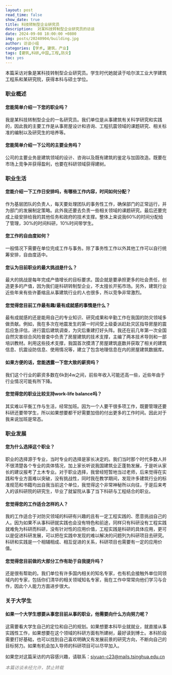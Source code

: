 ```yaml
---
layout: post
read_time: false
show_date: true
title: 科技转制型企业研究员
description:  对某科技转制型企业研究员的访谈
date: 2024-09-08 18:00:00 +0800
img: posts/20240904/building.jpg
author: 访谈小组
categories: [学术, 建筑，产业]
tags: [建筑,科研,中国,工程,防灾]
toc: yes
---
```

本篇采访对象是某科技转制型企业研究员。学生时代她就读于哈尔滨工业大学建筑工程系和某研究院，获得本科与硕士学位。

### 职业概述

#### 您能简单介绍一下您的职业吗？
我是某科技转制型企业的一名研究员。我们单位是从事建筑有关科学研究和实践的，因此我的主要工作是从事房屋设计和咨询、工程抗震领域的课题研究、相关标准的编制以及研究生的培养等。

#### 您能简单介绍一下公司的主要业务吗？
公司的主要业务是建筑领域的设计、咨询以及既有建筑的鉴定与加固改造。既要在市场上竞争并获得盈利，也要在科研领域获得建树。


### 职业生活

#### 您能介绍一下工作日安排吗，有哪些工作内容，时间如何分配？
作为基层团队的负责人，每天要处理团队的事务性工作，确保部门的正常运行，并为部门的发展制定策略。此外我还要去负责一些相关领域的课题研究。最后还要完成上级安排给我的其他任务和政府的技术支撑。整体上来说我60%的时间分配给了管理，30%的时间科研，10%时间带学生。

#### 您工作的自由度如何？
一般情况下需要在单位完成工作与事务。除了事务性工作以外其他工作可以自行统筹安排，自由度适中。

#### 您认为目前职业的最大挑战是什么？
最大的挑战是每年完成产值增长的目标要求。国企就是要承担更多的社会责任，创造更多的产值，因为我们是科研转制型企业，不太擅长开拓市场。另外，建筑行业近些年来有些许萎缩且从事建筑行业的人也很多，所以竞争非常激烈。

#### 您觉得您目前工作最有趣/最有成就感的事情是什么？
最有成就感的还是能用自己的专业知识、研究成果和辛勤工作在我国的防灾领域多做贡献。例如，我在多次在地震发生的第一时间受上级委派赶赴灾区指导房屋的震后应急评估，进行震后建筑调查，为灾后重建打好头阵。我还在前几年第一次全国自然灾害综合风险普查中负责了房屋建筑的技术支撑，主编了两本技术导则和一部培训教材。利用这些技术支撑，我国首次摸清了房屋建筑底数并获取了相关的建筑信息、抗震设防信息、使用情况等，建立了包含地理信息在内的房屋建筑数据库。

#### 如果方便的话，您能透露一下您大致的薪资吗？
我们这个行业的薪资多数在6k到4w之间，前些年收入可能还高一些，近些年由于行业情况可能有所下降。

#### 您觉得您的职业比较支持work-life balance吗？
其实难以平衡工作与生活，经常加班。因为一个人要干很多项工作，既要管理还要科研还要带学生，所以如果想要都干好需要加倍的付出更多的工作时间。因此对于我来说加班是常态。

### 职业发展

#### 您为什么选择这个职业？
职业的选择源于专业，当时专业的选择是家长决定的。我们当时那个时代多数人并不很清楚各个专业的具体情况，加上家长听说我国建筑业正蓬勃发展，于是听从家长的建议报考了土木专业。对于职业选择，我曾经短暂地当过老师，后来觉得在实践和专业方面难以突破，没有挑战性，同时我在教学期间，发现许多建筑行业的标准规范和书籍均出自我当前这个单位，我觉得这个非常神秘所以向往，于是后来考入的该科研院的研究生，毕业了就留院从事了当下科研与工程结合的职业。

#### 您觉得您的工作适合怎样的人？
我的工作适合于对防灾领域的科研有兴趣的且有一定工程实践的、愿意挑战自己的人。因为如果不从事科研就实践也会没有特色和前途，同样只有科研没有工程实践就难免为科研而科研，没有针对性的应用价值，工程实践是科研的具体应用，更可以是促进科研发展，可以把在实践中发现的难以解决的问题列为科研项目去研究。科研和实践是一个相辅相成、相互促进的关系，科研项目也需要有一定的应用价值。

#### 您觉得您目前做的大部分工作有助于自我提升吗？
还是很有帮助的。我们单位有许多国内相关的知名专家，也有机会接触外单位同领域内的专家，包括你们清华的相关领域知名专家，我在工作中常常向他们学习与合作，因此个人能力方面进步很大。

### 关于大学生

#### 如果一个大学生想要从事您目前从事的职业，他需要向什么方向努力呢？
这需要看大学生自己的定位和自己的规划。如果想要本科毕业就就业，就直接从事实践性工作，如果想要在这个领域的科研方面有所建树，最好读到博士。本科阶段需要打好基础，也可以找到自己喜欢明确又有发展前景的研究方向，不断向自己的目标努力。如果有机会加入导师的科研项目可以尽早加入。

如果您对这篇采访的内容感兴趣，请联系：siyuan-c23@mails.tsinghua.edu.cn  

<em style="color: gray;">本篇访谈未经允许，禁止转载</em>